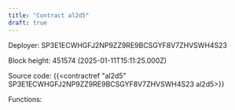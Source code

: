 ```yaml
---
title: "Contract al2d5"
draft: true
---
```

Deployer: SP3E1ECWHGFJ2NP9ZZ9RE9BCSGYF8V7ZHVSWH4S23


 



Block height: 451574 (2025-01-11T15:11:25.000Z)

Source code: {{<contractref "al2d5" SP3E1ECWHGFJ2NP9ZZ9RE9BCSGYF8V7ZHVSWH4S23 al2d5>}}

Functions:


